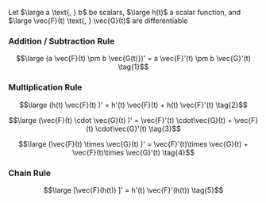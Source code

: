 
Let $\large a \text{, } b$  be scalars, $\large h(t)$ a scalar function, and $\large \vec{F}(t) \text{, } \vec{G}(t)$ are differentiable

### Addition / Subtraction Rule
$$\large (a \vec{F}(t) \pm b \vec{G(t)})' = a \vec{F}'(t) \pm b \vec{G}'(t) \tag{1}$$

### Multiplication Rule
$$\large (h(t) \vec{F}(t) )' = h'(t) \vec{F}(t) + h(t) \vec{F}'(t) \tag{2}$$

$$\large (\vec{F}(t) \cdot \vec{G}(t) )' = \vec{F}'(t) \cdot\vec{G}(t) + \vec{F}(t) \cdot\vec{G}'(t)  \tag{3}$$

$$\large (\vec{F}(t) \times \vec{G}(t) )' = \vec{F}'(t)\times \vec{G}(t)  + \vec{F}(t)\times \vec{G}'(t)  \tag{4}$$

### Chain Rule
$$\large [\vec{F}(h(t)) ]' = h'(t) \vec{F}'(h(t)) \tag{5}$$
